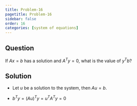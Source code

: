 ```yaml
---
title: Problem-16
pagetitle: Problem-16
sidebar: false
order: 16
categories: [system of equations]
---
```


## Question

If $Ax = b$ has a solution and $A^Ty = 0$, what is the value of $y^T b$?

## Solution




- Let $u$ be a solution to the system, then $Au=b$. 



- $b^{T} y=( Au)^{T} y=u^{T} A^{T} y=0$